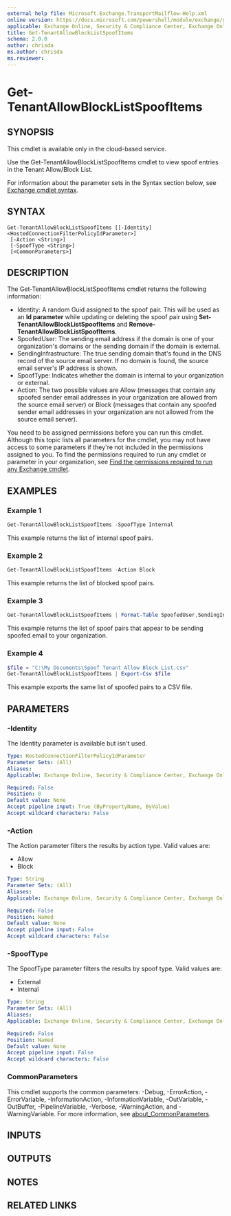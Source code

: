 ```yaml
---
external help file: Microsoft.Exchange.TransportMailflow-Help.xml
online version: https://docs.microsoft.com/powershell/module/exchange/get-tenantallowblocklistspoofitems
applicable: Exchange Online, Security & Compliance Center, Exchange Online Protection
title: Get-TenantAllowBlockListSpoofItems
schema: 2.0.0
author: chrisda
ms.author: chrisda
ms.reviewer:
---
```


# Get-TenantAllowBlockListSpoofItems

## SYNOPSIS
This cmdlet is available only in the cloud-based service.

Use the Get-TenantAllowBlockListSpoofItems cmdlet to view spoof entries in the Tenant Allow/Block List.

For information about the parameter sets in the Syntax section below, see [Exchange cmdlet syntax](https://docs.microsoft.com/powershell/exchange/exchange-cmdlet-syntax).

## SYNTAX

```
Get-TenantAllowBlockListSpoofItems [[-Identity] <HostedConnectionFilterPolicyIdParameter>]
 [-Action <String>]
 [-SpoofType <String>]
 [<CommonParameters>]
```

## DESCRIPTION
The Get-TenantAllowBlockListSpoofItems cmdlet returns the following information:

- Identity: A random Guid assigned to the spoof pair. This will be used as an **Id parameter** while updating or deleting the spoof pair using **Set-TenantAllowBlockListSpoofItems** and **Remove-TenantAllowBlockListSpoofItems**.
- SpoofedUser: The sending email address if the domain is one of your organization's domains or the sending domain if the domain is external.
- SendingInfrastructure: The true sending domain that's found in the DNS record of the source email server. If no domain is found, the source email server's IP address is shown.
- SpoofType: Indicates whether the domain is internal to your organization or external.
- Action: The two possible values are Allow (messages that contain any spoofed sender email addresses in your organization are allowed from the source email server) or Block (messages that contain any spoofed sender email addresses in your organization are not allowed from the source email server).

You need to be assigned permissions before you can run this cmdlet. Although this topic lists all parameters for the cmdlet, you may not have access to some parameters if they're not included in the permissions assigned to you. To find the permissions required to run any cmdlet or parameter in your organization, see [Find the permissions required to run any Exchange cmdlet](https://docs.microsoft.com/powershell/exchange/find-exchange-cmdlet-permissions).

## EXAMPLES

### Example 1
```powershell
Get-TenantAllowBlockListSpoofItems -SpoofType Internal
```
This example returns the list of internal spoof pairs.

### Example 2
```powershell
Get-TenantAllowBlockListSpoofItems -Action Block
```
This example returns the list of blocked spoof pairs.

### Example 3
```powershell
Get-TenantAllowBlockListSpoofItems | Format-Table SpoofedUser,SendingInfrastructure,SpoofType,Action
```

This example returns the list of spoof pairs that appear to be sending spoofed email to your organization.

### Example 4
```powershell
$file = "C:\My Documents\Spoof Tenant Allow Block List.csv"
Get-TenantAllowBlockListSpoofItems | Export-Csv $file
```

This example exports the same list of spoofed pairs to a CSV file.

## PARAMETERS

### -Identity
The Identity parameter is available but isn't used.

```yaml
Type: HostedConnectionFilterPolicyIdParameter
Parameter Sets: (All)
Aliases:
Applicable: Exchange Online, Security & Compliance Center, Exchange Online Protection

Required: False
Position: 0
Default value: None
Accept pipeline input: True (ByPropertyName, ByValue)
Accept wildcard characters: False
```

### -Action
The Action parameter filters the results by action type. Valid values are:

- Allow
- Block

```yaml
Type: String
Parameter Sets: (All)
Aliases:
Applicable: Exchange Online, Security & Compliance Center, Exchange Online Protection

Required: False
Position: Named
Default value: None
Accept pipeline input: False
Accept wildcard characters: False
```

### -SpoofType
The SpoofType parameter filters the results by spoof type. Valid values are:

- External
- Internal

```yaml
Type: String
Parameter Sets: (All)
Aliases:
Applicable: Exchange Online, Security & Compliance Center, Exchange Online Protection

Required: False
Position: Named
Default value: None
Accept pipeline input: False
Accept wildcard characters: False
```

### CommonParameters
This cmdlet supports the common parameters: -Debug, -ErrorAction, -ErrorVariable, -InformationAction, -InformationVariable, -OutVariable, -OutBuffer, -PipelineVariable, -Verbose, -WarningAction, and -WarningVariable. For more information, see [about_CommonParameters](https://go.microsoft.com/fwlink/p/?LinkID=113216).

## INPUTS

###  

## OUTPUTS

###  

## NOTES

## RELATED LINKS
